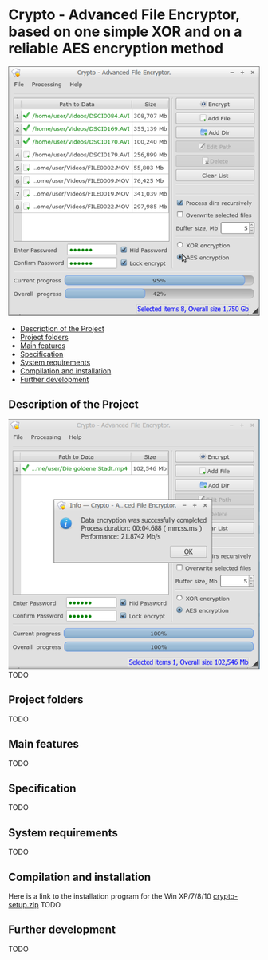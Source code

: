 # Crypto - Advanced File Encryptor, based on one simple XOR and on a reliable AES encryption method
![PROJECT_PHOTO](https://github.com/SergejBre/crypto/blob/master/doc/images/program_screenshot.png)
* [Description of the Project](#chapter-0)
* [Project folders](#chapter-1)
* [Main features](#chapter-2)
* [Specification](#chapter-3)
* [System requirements](#chapter-4)
* [Compilation and installation](#chapter-5)
* [Further development](#chapter-6)

<a id="chapter-0"></a>
## Description of the Project
![SCHEME](https://github.com/SergejBre/crypto/blob/master/doc/images/program_screenshot2.png)
TODO

<a id="chapter-1"></a>
## Project folders
TODO

<a id="chapter-2"></a>
## Main features
TODO

<a id="chapter-3"></a>
## Specification
TODO

<a id="chapter-4"></a>
## System requirements
TODO

<a id="chapter-5"></a>
## Compilation and installation
Here is a link to the installation program for the Win XP/7/8/10 [crypto-setup.zip](https://yadi.sk/d/pHzw_xxQ3RqRo7)
TODO

<a id="chapter-6"></a>
## Further development
TODO

